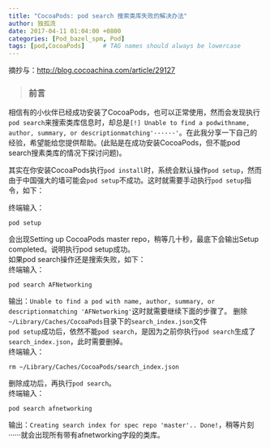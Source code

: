 ```yaml
---
title: "CocoaPods: pod search 搜索类库失败的解决办法"
author: 独孤流
date: 2017-04-11 01:04:00 +0800
categories: [Pod_bazel_spm, Pod]
tags: [pod,CocoaPods]     # TAG names should always be lowercase
---
```


摘抄与：http://blog.cocoachina.com/article/29127
> ### 前言
相信有的小伙伴已经成功安装了CocoaPods，也可以正常使用，然而会发现执行`pod search`来搜索类库信息时，却总是`[!] Unable to find a podwithname, author, summary, or descriptionmatching'······'`。在此我分享一下自己的经验，希望能给您提供帮助。(此贴是在成功安装CocoaPods，但不能pod search搜素类库的情况下探讨问题)。

其实在你安装CocoaPods执行`pod install`时，系统会默认操作`pod setup`，然而由于中国强大的墙可能会`pod setup`不成功。这时就需要手动执行`pod setup`指令，如下：

终端输入：
```
pod setup
```

会出现Setting up CocoaPods master repo，稍等几十秒，最底下会输出Setup completed。说明执行pod setup成功。\
如果pod search操作还是搜索失败，如下：\
终端输入：
```
pod search AFNetworking
```

输出：`Unable to find a pod with name, author, summary, or descriptionmatching 'AFNetworking'`这时就需要继续下面的步骤了。
删除`~/Library/Caches/CocoaPods`目录下的`search_index.json`文件\
`pod setup`成功后，依然不能`pod search`，是因为之前你执行`pod search`生成了`search_index.json`，此时需要删掉。\
终端输入：
```
rm ~/Library/Caches/CocoaPods/search_index.json
```

删除成功后，再执行`pod search`。\
终端输入：
```
pod search afnetworking
```

输出：`Creating search index for spec repo 'master'.. Done!`，稍等片刻······就会出现所有带有afnetworking字段的类库。